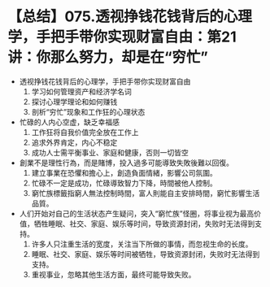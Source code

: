 # 【总结】075.透视挣钱花钱背后的心理学，手把手带你实现财富自由：第21讲：你那么努力，却是在“穷忙”

-   透视挣钱花钱背后的心理学，手把手带你实现财富自由
    1.  学习如何管理资产和经济学名词
    2.  探讨心理学理论和如何赚钱
    3.  剖析“穷忙”现象和工作狂的心理状态
-   忙碌的人内心空虚，缺乏幸福感
    1.  工作狂将自我价值完全放在工作上
    2.  追求外界肯定，内心不稳定
    3.  成功人士需平衡事业、家庭和健康，否则一切皆空
-   創業不是理性行為，而是賭博，投入過多可能導致失敗後難以回復。
    1.  建立事業在恐懼和擔心上，創造負面情緒，影響公司氛圍。
    2.  忙碌不一定是成功，忙碌導致智力下降，時間被他人控制。
    3.  窮忙族標籤指窮人無法控制時間，富人則能自主安排時間，窮忙影響生活品質。
-   人们开始对自己的生活状态产生疑问，突入“窮忙族”怪圈，将事业视为最高价值，牺牲睡眠、社交、家庭、娱乐等时间，导致资源封闭，失败时无法得到支持。
    1.  许多人只注重生活的宽度，关注当下所做的事情，而忽视生命的长度。
    2.  睡眠、社交、家庭、娱乐等时间被牺牲，导致资源封闭，失败时无法得到支持。
    3.  重视事业，忽略其他生活方面，最终可能导致失败。